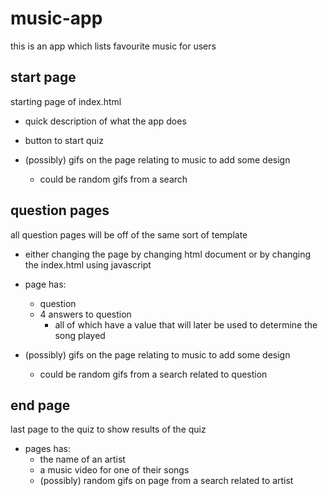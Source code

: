 # music-app
this is an app which lists favourite music for users


## start page
starting page of index.html

* quick description of what the app does

* button to start quiz

* (possibly) gifs on the page relating to music to add some design
    * could be random gifs from a search



## question pages
all question pages will be off of the same sort of template

* either changing the page by changing html document or by changing the index.html using javascript

* page has:
    * question
    * 4 answers to question
        * all of which have a value that will later be used to determine the song played

* (possibly) gifs on the page relating to music to add some design
    * could be random gifs from a search related to question



## end page
last page to the quiz to show results of the quiz

* pages has:
    * the name of an artist 
    * a music video for one of their songs
    * (possibly) random gifs on page from a search related to artist
